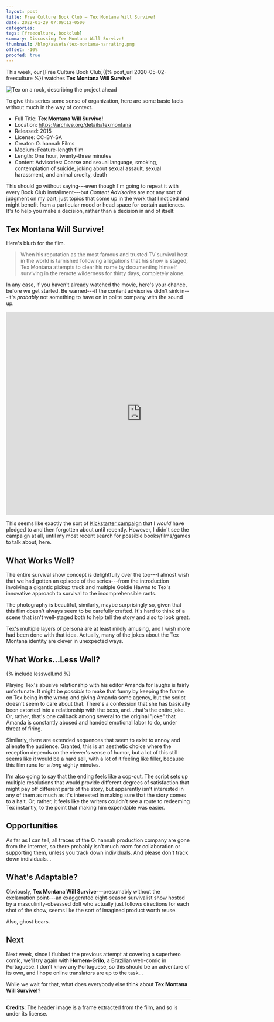 ```yaml
---
layout: post
title: Free Culture Book Club — Tex Montana Will Survive!
date: 2022-01-29 07:09:12-0500
categories:
tags: [freeculture, bookclub]
summary: Discussing Tex Montana Will Survive!
thumbnail: /blog/assets/tex-montana-narrating.png
offset: -10%
proofed: true
---
```


This week, our [Free Culture Book Club]({% post_url 2020-05-02-freeculture %}) watches **Tex Montana Will Survive!**

![Tex on a rock, describing the project ahead](/blog/assets/tex-montana-narrating.png "Either Tex-splaining or Mon-splaining will be accepted.")

To give this series some sense of organization, here are some basic facts without much in the way of context.

 * Full Title:  **Tex Montana Will Survive!**
 * Location:  <https://archive.org/details/texmontana>
 * Released:  2015
 * License:  CC-BY-SA
 * Creator:  O. hannah Films
 * Medium:  Feature-length film
 * Length:  One hour, twenty-three minutes
 * Content Advisories:  Coarse and sexual language, smoking, contemplation of suicide, joking about sexual assault, sexual harassment, and animal cruelty, death

This should go without saying---even though I'm going to repeat it with every Book Club installment---but *Content Advisories* are not any sort of judgment on my part, just topics that come up in the work that I noticed and might benefit from a particular mood or head space for certain audiences.  It's to help you make a decision, rather than a decision in and of itself.

## Tex Montana Will Survive!

Here's blurb for the film.

 > When his reputation as the most famous and trusted TV survival host in the world is tarnished following allegations that his show is staged, Tex Montana attempts to clear his name by documenting himself surviving in the remote wilderness for thirty days, completely alone.

In any case, if you haven't already watched the movie, here's your chance, before we get started.  Be warned---if the content advisories didn't sink in---it's *probably* not something to have on in polite company with the sound up.

<iframe
  src="https://archive.org/embed/texmontana"
  width="740"
  height="555"
  frameborder="0"
  webkitallowfullscreen="true"
  mozallowfullscreen="true"
  allowfullscreen
>
</iframe>

This seems like exactly the sort of [Kickstarter campaign](https://www.kickstarter.com/projects/265932231/tex-montana-will-survive-worldwide-release) that I *would* have pledged to and then forgotten about until recently.  However, I didn't see the campaign at all, until my most recent search for possible books/films/games to talk about, here.

## What Works Well?

The entire survival show concept is delightfully over the top---I almost wish that we had gotten an episode of the series---from the introduction involving a gigantic pickup truck and multiple Goldie Hawns to Tex's innovative approach to survival to the incomprehensible rants.

The photography is beautiful, similarly, maybe surprisingly so, given that this film doesn't always seem to be carefully crafted.  It's hard to think of a scene that isn't well-staged both to help tell the story and also to look great.

Tex's multiple layers of persona are at least mildly amusing, and I wish more had been done with that idea.  Actually, many of the jokes about the Tex Montana identity are clever in unexpected ways.

## What Works...Less Well?

{% include lesswell.md %}

Playing Tex's abusive relationship with his editor Amanda for laughs is fairly unfortunate.  It might be *possible* to make that funny by keeping the frame on Tex being in the wrong and giving Amanda some agency, but the script doesn't seem to care about that.  There's a confession that she has basically been extorted into a relationship with the boss, and...that's the entire joke.  Or, rather, that's one callback among several to the original "joke" that Amanda is constantly abused and handed emotional labor to do, under threat of firing.

Similarly, there are extended sequences that seem to exist to annoy and alienate the audience.  Granted, this is an aesthetic choice where the reception depends on the viewer's sense of humor, but a lot of this still seems like it would be a hard sell, with a lot of it feeling like filler, because this film runs for a *long* eighty minutes.

I'm also going to say that the ending feels like a cop-out.  The script sets up multiple resolutions that would provide different degrees of satisfaction that might pay off different parts of the story, but apparently isn't interested in any of them as much as it's interested in making sure that the story comes to a halt.  Or, rather, it feels like the writers couldn't see a route to redeeming Tex instantly, to the point that making him expendable was easier.

## Opportunities

As far as I can tell, all traces of the O. hannah production company are gone from the Internet, so there probably isn't much room for collaboration or supporting them, unless you track down individuals.  And please don't track down individuals...

## What's Adaptable?

Obviously, **Tex Montana Will Survive**---presumably without the exclamation point---an exaggerated eight-season survivalist show hosted by a masculinity-obsessed dolt who actually just follows directions for each shot of the show, seems like the sort of imagined product worth reuse.

Also, ghost bears.

## Next

Next week, since I flubbed the previous attempt at covering a superhero comic, we'll try again with **Homem-Grilo**, a Brazilian web-comic in Portuguese.  I don't know any Portuguese, so this should be an adventure of its own, and I hope online translators are up to the task...

While we wait for that, what does everybody else think about **Tex Montana Will Survive!**?

* * *

**Credits**:  The header image is a frame extracted from the film, and so is under its license.

